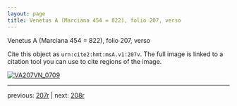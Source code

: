 ```yaml
---
layout: page
title: Venetus A (Marciana 454 = 822), folio 207, verso
---
```


Venetus A (Marciana 454 = 822), folio 207, verso

Cite this object as `urn:cite2:hmt:msA.v1:207v`.  The full image is linked to a citation tool you can use to cite regions of the image.

[![VA207VN_0709](http://www.homermultitext.org/iipsrv?IIIF=/project/homer/pyramidal/deepzoom/hmt/vaimg/2017a/VA207VN_0709.tif/full/800,/0/default.jpg)](http://www.homermultitext.org/ict2/?urn=urn:cite2:hmt:vaimg.2017a:VA207VN_0709) 

---

previous:  [207r](../207r/) | next: [208r](../208r/)